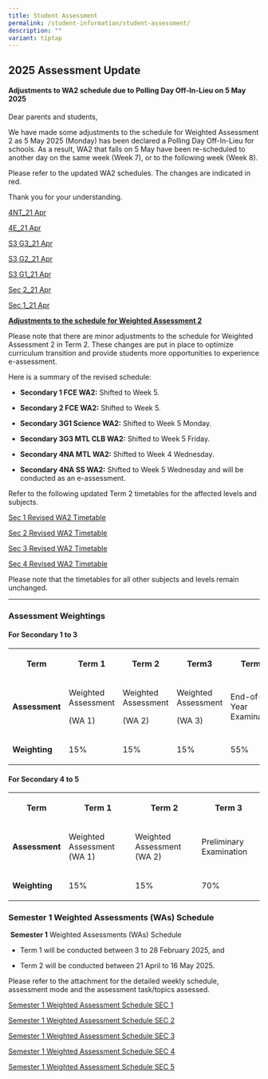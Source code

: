 ```yaml
---
title: Student Assessment
permalink: /student-information/student-assessment/
description: ""
variant: tiptap
---
```

<h2>2025 Assessment Update</h2>
<h4><strong>Adjustments to WA2 schedule due to Polling Day Off-In-Lieu on 5 May 2025</strong></h4>
<p>Dear parents and students,</p>
<p>We have made some adjustments to the schedule for Weighted Assessment
2 as 5 May 2025 (Monday) has been declared a Polling Day Off-In-Lieu for
schools. As a result, WA2 that falls on 5 May have been re-scheduled to
another day on the same week (Week 7), or to the following week (Week 8).</p>
<p>Please refer to the updated WA2 schedules. The changes are indicated in
red.</p>
<p>Thank you for your understanding.</p>
<p><a href="/files/Assessment Matters/Semester_1_Weighted_Assessment_Schedule_SEC_4NT__Updated_21_Apr_2025_.pdf" rel="noopener nofollow" target="_blank">4NT_21 Apr</a>
</p>
<p><a href="/files/Assessment Matters/Semester_1_Weighted_Assessment_Schedule_SEC_4E__Updated_21_Apr_2025_.pdf" rel="noopener nofollow" target="_blank">4E_21 Apr</a>
</p>
<p><a href="/files/Assessment Matters/Semester_1_Weighted_Assessment_Schedule_SEC_3G3__Updated_21_Apr_2025_.pdf" rel="noopener nofollow" target="_blank">S3 G3_21 Apr</a>
</p>
<p><a href="/files/Assessment Matters/Semester_1_Weighted_Assessment_Schedule_SEC_3G2__Updated_21_Apr_2025_.pdf" rel="noopener nofollow" target="_blank">S3 G2_21 Apr</a>
</p>
<p><a href="/files/Assessment Matters/Semester_1_Weighted_Assessment_Schedule_SEC_3G1__Updated_21_Apr_2025_.pdf" rel="noopener nofollow" target="_blank">S3 G1_21 Apr</a>
</p>
<p><a href="/files/Assessment Matters/Semester_1_Weighted_Assessment_Schedule_SEC_2__Updated_21_April_2025_.pdf" rel="noopener nofollow" target="_blank">Sec 2_21 Apr</a>
</p>
<p><a href="/files/Assessment Matters/Semester_1_Weighted_Assessment_Schedule_SEC_1__Updated_21_Apr_2025_.pdf" rel="noopener nofollow" target="_blank">Sec 1_21 Apr</a>
</p>
<p><strong><u>Adjustments to the schedule for Weighted Assessment 2</u></strong>
</p>
<p>Please note that there are minor adjustments to the schedule for Weighted
Assessment 2 in Term 2. These changes are put in place to optimize curriculum
transition and provide students more opportunities to experience e-assessment.</p>
<p>Here is a summary of the revised schedule:</p>
<ul data-tight="true" class="tight">
<li>
<p><strong>Secondary 1 FCE WA2:</strong> Shifted to Week 5.</p>
</li>
<li>
<p><strong>Secondary 2 FCE WA2:</strong> Shifted to Week 5.</p>
</li>
<li>
<p><strong>Secondary 3G1 Science WA2:</strong> Shifted to Week 5 Monday.</p>
</li>
<li>
<p><strong>Secondary 3G3 MTL CLB WA2:</strong> Shifted to Week 5 Friday.</p>
</li>
<li>
<p><strong>Secondary 4NA MTL WA2:</strong> Shifted to Week 4 Wednesday.</p>
</li>
<li>
<p><strong>Secondary 4NA SS WA2:</strong> Shifted to Week 5 Wednesday and
will be conducted as an e-assessment.</p>
</li>
</ul>
<p>Refer to the following updated Term 2 timetables for the affected levels
and subjects.</p>
<p><a href="/files/Assessment Matters/Semester_1_Weighted_Assessment_Schedule_SEC_1___Revised.pdf" rel="noopener nofollow" target="_blank">Sec 1 Revised WA2 Timetable</a>
</p>
<p><a href="/files/Assessment Matters/Semester_1_Weighted_Assessment_Schedule_SEC_2___Revised.pdf" rel="noopener nofollow" target="_blank">Sec 2 Revised WA2 Timetable</a>
</p>
<p><a href="/files/Assessment Matters/Semester_1_Weighted_Assessment_Schedule_SEC_3G1___3G3___Revised.pdf" rel="noopener nofollow" target="_blank">Sec 3 Revised WA2 Timetable</a>
</p>
<p><a href="/files/Assessment Matters/Semester_1_Weighted_Assessment_Schedule_SEC_4NA___Revised.pdf" rel="noopener nofollow" target="_blank">Sec 4 Revised WA2 Timetable</a>
</p>
<p>Please note that the timetables for all other subjects and levels remain
unchanged.</p>
<hr>
<h3>Assessment Weightings</h3>
<h4>For Secondary 1 to 3</h4>
<table style="minWidth: 125px">
<colgroup>
<col>
<col>
<col>
<col>
<col>
</colgroup>
<tbody>
<tr>
<th rowspan="1" colspan="1">
<p><strong>Term</strong>
</p>
</th>
<th rowspan="1" colspan="1">
<p>Term 1</p>
</th>
<th rowspan="1" colspan="1">
<p>Term 2</p>
</th>
<th rowspan="1" colspan="1">
<p>Term3</p>
</th>
<th rowspan="1" colspan="1">
<p>Term4</p>
</th>
</tr>
<tr>
<td rowspan="1" colspan="1">
<p><strong>Assessment</strong>
</p>
</td>
<td rowspan="1" colspan="1">
<p>Weighted Assessment</p>
<p>(WA 1)</p>
</td>
<td rowspan="1" colspan="1">
<p>Weighted Assessment</p>
<p>(WA 2)</p>
</td>
<td rowspan="1" colspan="1">
<p>Weighted Assessment</p>
<p>(WA 3)</p>
</td>
<td rowspan="1" colspan="1">
<p>End-of-Year Examination</p>
</td>
</tr>
<tr>
<td rowspan="1" colspan="1">
<p><strong>Weighting</strong>
</p>
</td>
<td rowspan="1" colspan="1">
<p>15%</p>
</td>
<td rowspan="1" colspan="1">
<p>15%</p>
</td>
<td rowspan="1" colspan="1">
<p>15%</p>
</td>
<td rowspan="1" colspan="1">
<p>55%</p>
</td>
</tr>
</tbody>
</table>
<h4>For Secondary 4 to 5</h4>
<table style="minWidth: 100px">
<colgroup>
<col>
<col>
<col>
<col>
</colgroup>
<tbody>
<tr>
<th rowspan="1" colspan="1">
<p><strong>Term</strong>
</p>
</th>
<th rowspan="1" colspan="1">
<p>Term 1</p>
</th>
<th rowspan="1" colspan="1">
<p>Term 2</p>
</th>
<th rowspan="1" colspan="1">
<p>Term 3</p>
</th>
</tr>
<tr>
<td rowspan="1" colspan="1">
<p><strong>Assessment</strong>
</p>
</td>
<td rowspan="1" colspan="1">
<p>Weighted Assessment (WA 1)</p>
</td>
<td rowspan="1" colspan="1">
<p>Weighted Assessment (WA 2)</p>
</td>
<td rowspan="1" colspan="1">
<p>Preliminary Examination</p>
</td>
</tr>
<tr>
<td rowspan="1" colspan="1">
<p><strong>Weighting</strong>
</p>
</td>
<td rowspan="1" colspan="1">
<p>15%</p>
</td>
<td rowspan="1" colspan="1">
<p>15%</p>
</td>
<td rowspan="1" colspan="1">
<p>70%</p>
</td>
</tr>
</tbody>
</table>
<h3>Semester 1 Weighted Assessments (WAs) Schedule</h3>
<p>&nbsp;<strong>Semester 1</strong> Weighted Assessments (WAs) Schedule</p>
<p></p>
<ul data-tight="true" class="tight">
<li>
<p>Term 1 will be conducted between 3 to 28 February 2025, and</p>
</li>
<li>
<p>Term 2 will be conducted between 21 April to 16 May 2025.</p>
</li>
</ul>
<p>Please refer to the attachment for the detailed weekly schedule, assessment
mode and the assessment task/topics assessed.</p>
<p></p>
<p><a href="/files/Assessment Matters/2025_Semester_1_Weighted_Assessment_Schedule_SEC_1.pdf" rel="noopener nofollow" target="_blank">Semester 1 Weighted Assessment Schedule SEC 1</a>
</p>
<p><a href="/files/Assessment Matters/2025_Semester_1_Weighted_Assessment_Schedule_SEC_2.pdf" rel="noopener nofollow" target="_blank">Semester 1 Weighted Assessment Schedule SEC 2</a>
</p>
<p><a href="/files/Assessment Matters/2025_Semester_1_Weighted_Assessment_Schedule_SEC_3.pdf" rel="noopener nofollow" target="_blank">Semester 1 Weighted Assessment Schedule SEC 3</a>
</p>
<p><a href="/files/Assessment Matters/2025_Semester_1_Weighted_Assessment_Schedule_SEC_4.pdf" rel="noopener nofollow" target="_blank">Semester 1 Weighted Assessment Schedule SEC 4</a>
</p>
<p><a href="/files/Assessment Matters/2025_Semester_1_Weighted_Assessment_Schedule_SEC_5.pdf" rel="noopener nofollow" target="_blank">Semester 1 Weighted Assessment Schedule SEC 5</a>
</p>
<p></p>
<p></p>
<p></p>
<p>
<br>
</p>
<p></p>